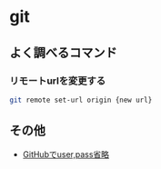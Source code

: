 # git

## よく調べるコマンド

### リモートurlを変更する
```bash
git remote set-url origin {new url}
```


## その他
- [GitHubでuser,pass省略](https://qiita.com/azusanakano/items/8dc1d7e384b00239d4d9)